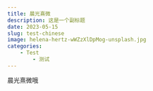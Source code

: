 ```yaml
---
title: 晨光熹微
description: 这是一个副标题
date: 2023-05-15
slug: test-chinese
image: helena-hertz-wWZzXlDpMog-unsplash.jpg
categories:
    - Test
        - 测试
---
```

晨光熹微哦